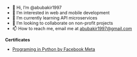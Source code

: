 - 👋 Hi, I’m @abubakir1997
- 👀 I’m interested in web and mobile development
- 🌱 I’m currently learning API microservices
- 💞️ I’m looking to collaborate on non-profit projects
- 📫 How to reach me, email me at abubakir1997@gmail.com

<!---
abubakir1997/abubakir1997 is a ✨ special ✨ repository because its `README.md` (this file) appears on your GitHub profile.
You can click the Preview link to take a look at your changes.
--->

**Certificates**
- [Programing in Python by Facebook Meta](https://www.coursera.org/account/accomplishments/certificate/82RWRZFG6H97)
